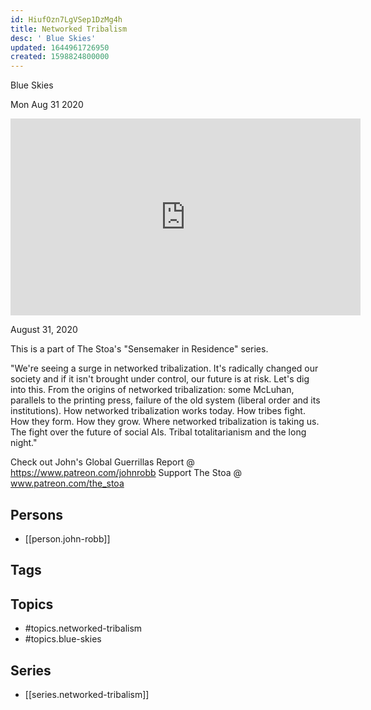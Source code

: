 ```yaml
---
id: HiufOzn7LgVSep1DzMg4h
title: Networked Tribalism
desc: ' Blue Skies'
updated: 1644961726950
created: 1598824800000
---
```



 Blue Skies

Mon Aug 31 2020

<iframe width="560" height="315" src="https://www.youtube.com/embed/6zZ2TiU9G3g" title="Networked Tribalism: Blue Skies w/ John Robb. August 31, 2020" frameborder="0" allow="accelerometer; autoplay; clipboard-write; encrypted-media; gyroscope; picture-in-picture" allowfullscreen ></iframe>

August 31, 2020

This is a part of The Stoa's "Sensemaker in Residence" series. 

"We're seeing a surge in networked tribalization.  It's radically changed our society and if it isn't brought under control, our future is at risk.  Let's dig into this. From the origins of networked tribalization: some McLuhan, parallels to the printing press, failure of the old system (liberal order and its institutions).  How networked tribalization works today.  How tribes fight.  How they form.  How they grow.  Where networked tribalization is taking us.  The fight over the future of social AIs.  Tribal totalitarianism and the long night."

Check out John's Global Guerrillas Report @ https://www.patreon.com/johnrobb
Support The Stoa @ www.patreon.com/the_stoa

## Persons

- [[person.john-robb]]

## Tags



## Topics

- #topics.networked-tribalism
- #topics.blue-skies

## Series

- [[series.networked-tribalism]]

